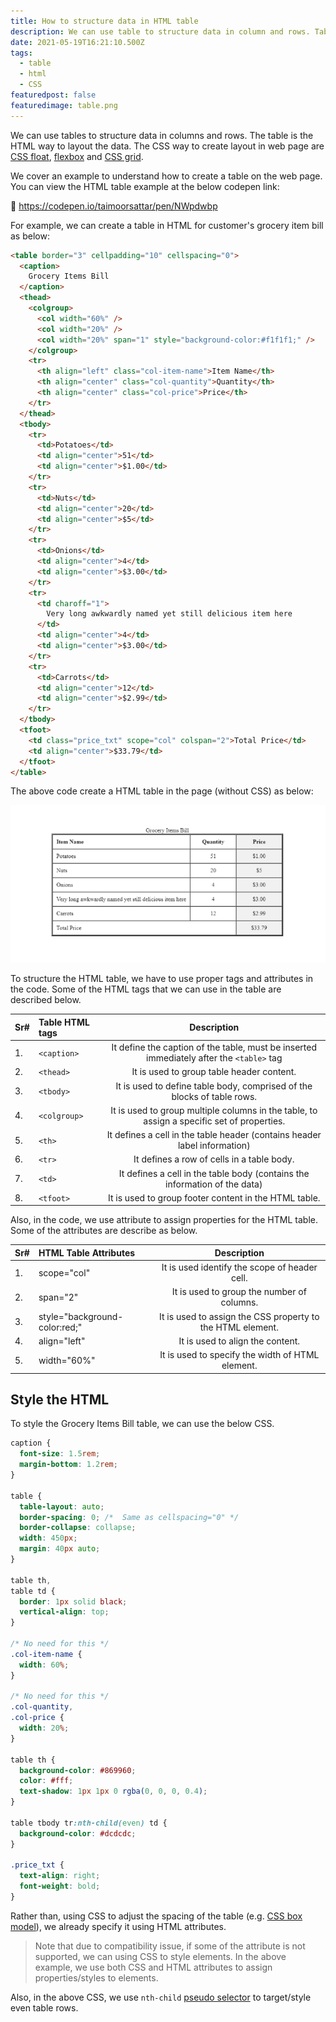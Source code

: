 ```yaml
---
title: How to structure data in HTML table
description: We can use table to structure data in column and rows. Table is the HTML way to layout the data.
date: 2021-05-19T16:21:10.500Z
tags:
  - table
  - html
  - CSS
featuredpost: false
featuredimage: table.png
---
```


We can use tables to structure data in columns and rows. The table is the HTML way to layout the data. The CSS way to create layout in web page are [CSS float](https://taimoorsattar.dev/blogs/css-float), [flexbox](https://taimoorsattar.dev/blogs/CSS-flexbox) and [CSS grid](https://taimoorsattar.dev/blogs/CSS-grid).

We cover an example to understand how to create a table on the web page. You can view the HTML table example at the below codepen link:

👀 https://codepen.io/taimoorsattar/pen/NWpdwbp

For example, we can create a table in HTML for customer's grocery item bill as below:

```html
<table border="3" cellpadding="10" cellspacing="0">
  <caption>
    Grocery Items Bill
  </caption>
  <thead>
    <colgroup>
      <col width="60%" />
      <col width="20%" />
      <col width="20%" span="1" style="background-color:#f1f1f1;" />
    </colgroup>
    <tr>
      <th align="left" class="col-item-name">Item Name</th>
      <th align="center" class="col-quantity">Quantity</th>
      <th align="center" class="col-price">Price</th>
    </tr>
  </thead>
  <tbody>
    <tr>
      <td>Potatoes</td>
      <td align="center">51</td>
      <td align="center">$1.00</td>
    </tr>
    <tr>
      <td>Nuts</td>
      <td align="center">20</td>
      <td align="center">$5</td>
    </tr>
    <tr>
      <td>Onions</td>
      <td align="center">4</td>
      <td align="center">$3.00</td>
    </tr>
    <tr>
      <td charoff="1">
        Very long awkwardly named yet still delicious item here
      </td>
      <td align="center">4</td>
      <td align="center">$3.00</td>
    </tr>
    <tr>
      <td>Carrots</td>
      <td align="center">12</td>
      <td align="center">$2.99</td>
    </tr>
  </tbody>
  <tfoot>
    <td class="price_txt" scope="col" colspan="2">Total Price</td>
    <td align="center">$33.79</td>
  </tfoot>
</table>
```

The above code create a HTML table in the page (without CSS) as below:

![Simple HTML Table](simple-html-table.jpg)

To structure the HTML table, we have to use proper tags and attributes in the code. Some of the HTML tags that we can use in the table are described below.

| Sr# | Table HTML tags |                                        Description                                         |
| :-- | :-------------- | :----------------------------------------------------------------------------------------: |
| 1.  | `<caption>`     |  It define the caption of the table, must be inserted immediately after the `<table>` tag  |
| 2.  | `<thead>`       |                         It is used to group table header content.                          |
| 3.  | `<tbody>`       |          It is used to define table body, comprised of the blocks of table rows.           |
| 4.  | `<colgroup>`    | It is used to group multiple columns in the table, to assign a specific set of properties. |
| 5.  | `<th>`          |         It defines a cell in the table header (contains header label information)          |
| 6.  | `<tr>`          |                         It defines a row of cells in a table body.                         |
| 7.  | `<td>`          |         It defines a cell in the table body (contains the information of the data)         |
| 8.  | `<tfoot>`       |                   It is used to group footer content in the HTML table.                    |

Also, in the code, we use attribute to assign properties for the HTML table. Some of the attributes are describe as below.

| Sr# | HTML Table Attributes         |                        Description                         |
| :-- | :---------------------------- | :--------------------------------------------------------: |
| 1.  | scope="col"                   |       It is used identify the scope of header cell.        |
| 2.  | span="2"                      |         It is used to group the number of columns.         |
| 3.  | style="background-color:red;" | It is used to assign the CSS property to the HTML element. |
| 4.  | align="left"                  |              It is used to align the content.              |
| 5.  | width="60%"                   |      It is used to specify the width of HTML element.      |

## Style the HTML

To style the Grocery Items Bill table, we can use the below CSS.

```css
caption {
  font-size: 1.5rem;
  margin-bottom: 1.2rem;
}

table {
  table-layout: auto;
  border-spacing: 0; /*  Same as cellspacing="0" */
  border-collapse: collapse;
  width: 450px;
  margin: 40px auto;
}

table th,
table td {
  border: 1px solid black;
  vertical-align: top;
}

/* No need for this */
.col-item-name {
  width: 60%;
}

/* No need for this */
.col-quantity,
.col-price {
  width: 20%;
}

table th {
  background-color: #869960;
  color: #fff;
  text-shadow: 1px 1px 0 rgba(0, 0, 0, 0.4);
}

table tbody tr:nth-child(even) td {
  background-color: #dcdcdc;
}

.price_txt {
  text-align: right;
  font-weight: bold;
}
```

Rather than, using CSS to adjust the spacing of the table (e.g. [CSS box model](https://taimoorsattar.dev/blogs/box-model-in-css/)), we already specify it using HTML attributes.

> Note that due to compatibility issue, if some of the attribute is not supported, we can using CSS to style elements. In the above example, we use both CSS and HTML attributes to assign properties/styles to elements.

Also, in the above CSS, we use `nth-child` [pseudo selector](https://taimoorsattar.dev/blogs/pseudo-classes-css) to target/style even table rows.

